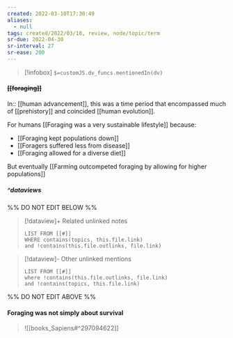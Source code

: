 ```yaml
---
created: 2022-03-10T17:30:49 
aliases:
  - null
tags: created/2022/03/10, review, node/topic/term
sr-due: 2022-04-30
sr-interval: 27
sr-ease: 200
---
```

> [!infobox]
`$=customJS.dv_funcs.mentionedIn(dv)`

#### <s class="topic-title">[[foraging]]</s>

In:: [[human advancement]],
this was a time period that encompassed much of [[prehistory]] and coincided [[human evolution]]. 

For humans [[Foraging was a very sustainable lifestyle]] because:
- [[Foraging kept populations down]]
- [[Foragers suffered less from disease]]
- [[Foraging allowed for a diverse diet]]

But eventually [[Farming outcompeted foraging by allowing for higher populations]]

##### ^dataviews

%% DO NOT EDIT BELOW %%
> [!dataview]+ Related unlinked notes
> ```dataview
> LIST FROM [[#]]
> WHERE contains(topics, this.file.link)
> and !contains(this.file.outlinks, file.link)
> ```
 
> [!dataview]- Other unlinked mentions
> ```dataview
> LIST FROM [[#]]
> where !contains(this.file.outlinks, file.link)
> and !contains(topics, this.file.link)
> ```

%% DO NOT EDIT ABOVE %%

#### Foraging was not simply about survival 

> ![[books_Sapiens#^297094622]]

